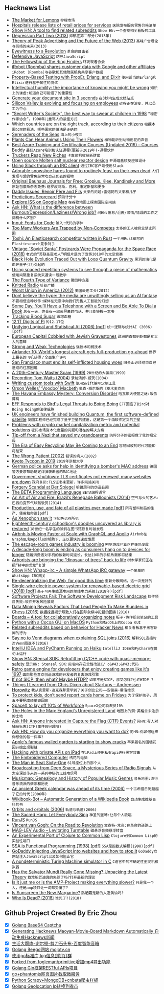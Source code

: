 ## Hacknews List


- [The Market for Lemons](https://en.wikipedia.org/wiki/The_Market_for_Lemons)  `柠檬市场`
- [Hospitals release lists of retail prices for services](https://www.modernhealthcare.com/article/20190107/TRANSFORMATION04/190109931)  `医院发布服务零售价格清单`
- [Show HN: A tool to find related subreddits](https://anvaka.github.io/sayit/?query=linux)  `Show HN:一个查找相关看板的工具`
- [Depression Part Two (2013)](http://hyperboleandahalf.blogspot.com/2013/05/depression-part-two.html)  `抑郁症第二部分(2013年)`
- [Theory of Peak Advertising and  the Future of the Web (2013)](http://peakads.org/)  `高峰广告理论与网络的未来(2013)`
- [Eyewitness to a Revolution](https://www.thenation.com/article/victor-klemperer-german-revolution/)  `革命的目击者`
- [Defensive JavaScript](https://www.javascriptjanuary.com/blog/defensive-javascript)  `防守JavaScript`
- [The Fellowship of the Ring Finders](https://www.theatlantic.com/family/archive/2019/01/wedding-ring-hunters/580132/)  `环发现者协会`
- [iRobot (Roomba) shares customer data with Google and other affiliates](https://webapi.irobot.com//Legal/Documents/North-America/United-States/Legal-Documents/Privacy-Policy.aspx?sc_lang=en#2)  `iRobot (Roomba)与谷歌和其他附属机构共享客户数据`
- [Property-Based Testing with PropEr, Erlang, and Elixir](https://ferd.ca/property-based-testing-with-proper-erlang-and-elixir.html)  `使用适当的Erlang和Elixir进行基于属性的测试`
- [Intellectual humility: the importance of knowing you might be wrong](https://www.vox.com/science-and-health/2019/1/4/17989224/intellectual-humility-explained-psychology-replication)  `知识上的谦虚:知道自己可能错了的重要性`
- [Generate your document site in 3 seconds](https://fine.sh/)  `在3秒内生成文档站点`
- [Silicon Valley is evolving and focusing on employees](https://www.nationalgeographic.com/magazine/2019/02/silicon-valley-evolving-focusing-employees/)  `硅谷正在演变，并以员工为中心`
- [“Secret Writer&#39;s Society”, the best way to swear at children in 1998](https://obscuritory.com/educational/secret-writers-society/)  `“秘密作家协会”，1998年儿童骂人的最佳方式`
- [Which countries are on the right track, according to their citizens](https://www.ipsos.com/en/what-worries-world-september-2018)  `根据本国公民的看法，哪些国家的做法是正确的`
- [Serenaders of the Seas](https://www.nytimes.com/2019/01/07/science/whales-songs-acoustics.html)  `海上的小夜曲`
- [Plants Can Hear Animals Using Their Flowers](https://www.theatlantic.com/article/579964/)  `植物能听到动物用花的声音`
- [Best Azure Training and Certification Courses (Updated 2019) – Courses Buddy](https://coursesbuddy.com/azure-training-2019/)  `最佳Azure培训和认证课程(更新于2019年)-课程伙伴`
- [Truckers Reap New Riches](https://www.bloomberg.com/news/articles/2019-01-09/big-and-bulky-e-commerce-opens-new-road-to-riches-for-truckers)  `卡车司机收获新财富`
- [Open source Molten salt nuclear reactor design](https://github.com/transatomic/reactor/)  `开源熔盐核反应堆设计`
- [Using Slack through an IRC client](https://www.eduardobautista.com/slack-through-irc/)  `通过IRC客户端使用Slack`
- [Adorable snowshoe hares found to routinely feast on their own dead](https://nationalpost.com/news/canada/adorable-snowshoe-hares-found-to-routinely-feast-on-their-own-dead-study)  `人们发现可爱的雪兔经常吃自己死去的猎物`
- [Original Bauhaus Journals for Free: Gropius, Klee, Kandinsky and More](http://www.openculture.com/2015/10/download-original-bauhaus-books-journals-for-free.html)  `原始包豪斯杂志免费:格罗皮乌斯，克利，康定斯基和更多`
- [Daddy Issues: Renoir Père and Fils](https://www.theparisreview.org/blog/2019/01/10/daddy-issues-renoir-pere-and-fils/)  `父亲的问题:雷诺阿的父亲和儿子`
- [Predictions Scorecard](http://rodneybrooks.com/predictions-scorecard-2019-january-01/)  `预测计分卡`
- [Explore ISS on Google Map](https://www.google.com/maps/@29.5602853,-95.0853914,2a,75y,212.04h,90t/data=!3m7!1e1!3m5!1szChzPIAn4RIAAAQvxgbyEg!2e0!3e5!7i10000!8i5000?shorturl=1)  `在谷歌地图上探索国际空间站`
- [Ask HN: What is the difference between Burnout/Depression/Laziness/Wrong job?](item?id=18895876)  `问HN:倦怠/沮丧/懒惰/错误的工作之间有什么区别?`
- [Input: Fonts for Code](http://input.fontbureau.com/preview/?size=14&amp;language=python&amp;theme=solarized-dark&amp;family=InputSans&amp;width=300&amp;weight=300&amp;line-height=1.2&amp;a=0&amp;g=0&amp;i=0&amp;l=0&amp;zero=0&amp;asterisk=0&amp;braces=0&amp;preset=default&amp;customize=please)  `输入:代码的字体`
- [Too Many Workers Are Trapped by Non-Competes](https://www.bloomberg.com/opinion/articles/2018-11-12/non-compete-clauses-trap-too-many-american-workers)  `太多的工人被竞业禁止所困`
- [Toshi: An Elasticsearch competitor written in Rust](https://github.com/toshi-search/Toshi)  `一个用Rust编写的Elasticsearch竞争对手`
- [Vintage “Soviet Santa” Postcards Were Propaganda for the Space Race (2018)](https://hyperallergic.com/476788/vintage-soviet-santa-postcards-were-propaganda-for-the-space-race/)  `老式的“苏联圣诞老人”明信片是为了宣传2018年的太空竞赛`
- [Black Hole Evolution Traced Out with Loop Quantum Gravity](https://physics.aps.org/articles/v11/127)  `黑洞的演化是由环量子引力引起的`
- [Using spaced repetition systems to see through a piece of mathematics](http://cognitivemedium.com/srs-mathematics)  `使用间隔重复系统来通读一段数学`
- [The Fourth Type of Variance](https://www.benjamin.pizza/posts/2019-01-11-the-fourth-type-of-variance.html)  `第四种方差`
- [Knitted Radio](http://www.ireneposch.net/the-knitted-radio/)  `针织广播`
- [Worst Union in America (2012)](https://www.city-journal.org/html/worst-union-america-13470.html)  `美国最差工会(2012)`
- [Dont believe the hype: the media are unwittingly selling us an AI fantasy](https://www.theguardian.com/commentisfree/2019/jan/13/dont-believe-the-hype-media-are-selling-us-an-ai-fantasy)  `不要相信这种炒作:媒体在无意中向我们兜售人工智能的幻想`
- [Some Day, You’ll Have a Telephone with a Screen and Be Able To Dial a Book](https://quoteinvestigator.com/2019/01/09/ebook/)  `总有一天，你会有一部带屏幕的电话，并且能够拨一本书`
- [Tracking Blood Sugar](https://eric.jain.name/2018/11/25/tracking-blood-sugar/)  `跟踪血糖`
- [12.1T Digits of Pi](http://www.numberworld.org/misc_runs/pi-12t/)  `的12.1T位`
- [Unifying Logical and Statistical AI (2006) [pdf]](https://homes.cs.washington.edu/~pedrod/papers/aaai06c.pdf)  `统一逻辑与统计AI (2006) [pdf]`
- [European Capital Cobbled with Jewish Gravestones](https://www.bbc.com/news/stories-46845131)  `欧洲的首都到处都是犹太人的墓碑`
- [Strong and Weak Technologies](http://cdixon.org/2019/01/08/strong-and-weak-technologies/)  `强技术和弱技术`
- [Airlander 10: World&#39;s longest aircraft gets full-production go-ahead](https://www.bbc.com/news/uk-england-beds-bucks-herts-46810151)  `世界上最长的飞机获得了全面生产许可`
- [San Francisco must end its self-inflicted housing woes](https://www.sfchronicle.com/opinion/article/San-Francisco-must-end-its-self-inflicted-housing-13525307.php)  `旧金山必须结束自己造成的住房困境`
- [A 20th-Century Master Scam (1999)](https://www.nytimes.com/1999/07/18/magazine/a-20th-century-master-scam.html)  `20世纪的大骗局(1999)`
- [Recording Tom Waits (2004)](https://www.soundonsound.com/people/bones-howe-tom-waits#para4)  `录制汤姆·威茨(2004)`
- [Writing custom tools with Swift](https://paul-samuels.com/blog/2019/01/12/writing-custom-tools-with-swift/)  `使用Swift编写定制工具`
- [Orson Welles’ ‘Voodoo’ Macbeth](https://dangerousminds.net/comments/orson_welles_voodoo_macbeth_on_film)  `奥森·威尔斯的《巫术麦克白`
- [The Havana Embassy Mystery: Conversion Disorder](https://www.vanityfair.com/news/2019/01/the-real-story-behind-the-havana-embassy-mystery)  `哈瓦那大使馆之谜:皈依障碍`
- [EFF Responds to Bird&#39;s Legal Threats to Boing Boing](https://boingboing.net/2019/01/11/flipping-the-bird.html)  `EFF回应了Bird对Boing Boing的法律威胁`
- [UK engineers have finished building Quantum, the first software-defined satelite](https://www.bbc.com/news/science-environment-46825269)  `英国工程师已经完成了量子卫星的建造，这是第一个由软件定义的卫星`
- [Problems with crypto market capitalization metric and potential solutions](https://medium.com/chainrift-research/chaff-from-the-wheat-towards-improved-cryptocurrency-valuation-metrics-2e347a93f8e2)  `密码市场资本化度量的问题和潜在的解决方案`
- [Tip-off from a Nazi that saved my grandparents](https://www.bbc.com/news/stories-45919900)  `纳粹分子的密报救了我的祖父母`
- [The Era of Easy Recycling May Be Coming to an End](https://fivethirtyeight.com/features/the-era-of-easy-recycling-may-be-coming-to-an-end/)  `容易回收的时代可能即将结束`
- [The Wrong Patient (2002)](http://annals.org/aim/fullarticle/715318/wrong-patient)  `错误的病人(2002)`
- [Kyoto Tycoon in 2019](http://charlesleifer.com/blog/kyoto-tycoon-in-2019/)  `2019年京都大亨`
- [German police asks for help in identifying a bomber&#39;s MAC address](https://www.zdnet.com/article/german-police-ask-router-owners-for-help-in-identifying-a-bombers-mac-address/)  `德国警方要求帮助确定炸弹袭击者的MAC地址`
- [Government shutdown: TLS certificates not renewed, many websites are down](https://www.zdnet.com/article/government-shutdown-tls-certificates-not-renewed-many-websites-are-down/)  `政府关闭:TLS证书未更新，许多网站关闭`
- [Forgery Scandal at Der Spiegel](http://www.spiegel.de/international/zeitgeist/claas-relotius-reporter-forgery-scandal-a-1244755.html)  `明镜周刊的伪造丑闻`
- [The BETA Programming Language](http://cs.au.dk/~beta/)  `BETA编程语言`
- [An Art of Air and Fire: Brazil’s Renegade Balloonists (2014)](http://theappendix.net/issues/2014/10/an-art-of-air-and-fire-brazils-renegade-balloonists)  `空气与火的艺术:巴西的变节气球驾驶员(2014)`
- [Production, use, and fate of all plastics ever made [pdf]](http://advances.sciencemag.org/content/advances/3/7/e1700782.full.pdf)  `所有塑料制品的生产、使用和命运[pdf]`
- [As Xenophon saw it](https://aeon.co/essays/the-ancient-greek-rebel-leader-who-saw-socrates-solo-dancing)  `正如色诺芬所见`
- [Eighteenth-century schoolboy&#39;s doodles uncovered as library is restored](https://www.theguardian.com/books/2018/nov/20/eighteenth-century-schoolboys-doodles-uncovered-as-library-is-restored)  `18世纪一名学生的涂鸦在图书馆修复时被发现`
- [Airbnb Is Moving Faster at Scale with GraphQL and Apollo](https://medium.com/airbnb-engineering/how-airbnb-is-moving-10x-faster-at-scale-with-graphql-and-apollo-aa4ec92d69e2)  `Airbnb在GraphQL和Apollo的帮助下，正以更快的速度发展`
- [The escape-room games industry is booming](https://www.economist.com/gulliver/2019/01/11/the-escape-room-games-industry-is-booming)  `密室游戏产业正在蓬勃发展`
- [A decade-long boom is ending as consumers hang on to devices for longer](https://www.economist.com/business/2019/01/12/apple-succumbs-to-the-smartphone-malaise)  `随着消费者对手机的依赖时间延长，长达10年的手机热潮即将结束`
- [Arborists are bringing the “dinosaur of trees” back to life](https://qz.com/1519250/arborists-are-bringing-the-dinosaur-of-trees-back-to-life/)  `树木学家们正在把“树中的恐龙”复活`
- [Show HN: Whapp-irc – A simple WhatsApp IRC gateway](https://github.com/lieuwex/whapp-irc)  `一个简单的WhatsApp IRC网关`
- [Re-decentralizing the Web, for good this time](https://ruben.verborgh.org/articles/redecentralizing-the-web/)  `重新分散网络，这一次是好的`
- [Single-wire electric power system for renewable-based electric grid (2018) [pdf]](http://ptp.irb.hr/upload/mape/solari/07_Dmitry_S_Strebkov_SINGLE-WIRE_ELECTRIC_POWER_SYSTEM_FOR_RE.pdf)  `基于可再生能源电网的单线电力系统(2018年)[pdf]`
- [Software Projects Fail: The Software Development Risk Landscape](https://github.com/risk-first/website/wiki/Risk-Landscape)  `软件项目失败:软件开发风险景观`
- [Data Mining Reveals Factors That Lead People To Make Blunders in Chess (2016)](https://www.technologyreview.com/s/601774/data-mining-reveals-the-crucial-factors-that-determine-when-people-make-blunders/)  `数据挖掘揭示导致人们在国际象棋中犯错的因素(2016)`
- [Boards – A tool for collaboratively organizing notes](https://github.com/thenativeweb/wolkenkit-boards)  `板子-协作组织笔记的工具`
- [Python with a Cocoa GUI on MacOS](https://dawes.wordpress.com/2017/08/17/python-with-a-cocoa-gui-on-macos/)  `Python和MacOS上的Cocoa GUI`
- [Related subreddits based on behavior for Hacker News](https://anvaka.github.io/sayit/?query=hackernews)  `相关看板基于黑客新闻的行为`
- [Say no to Venn diagrams when explaining SQL joins (2016)](https://blog.jooq.org/2016/07/05/say-no-to-venn-diagrams-when-explaining-joins/)  `解释SQL连接时对Venn图说不(2016)`
- [IntelliJ IDEA and PyCharm Running on Haiku](https://discuss.haiku-os.org/t/java-python-ide-packages/8101)  `IntelliJ IDEA和PyCharm在俳句上运行`
- [Show HN: Stensal SDK: Retrofitting C/C&#43;&#43; code with quasi-memory-safety](https://stensal.com)  `显示HN: Stensal SDK:用准内存安全性改进C/ c&#43;&#43;代码`
- [Retro game engine for developers that enjoy creating games like it&#39;s 1997](https://github.com/klaussilveira/qengine)  `面向那些喜欢创造游戏的开发者的复古游戏引擎`
- [If not SICP, then what? Maybe HTDP?](http://stevenrosenberg.net/blog/programming/lisp/2018_0226_if_not_sicp_then_what)  `如果不是SICP，那又怎样?也许HTDP ?`
- [Things I Learned from Chris Dixon about Startups – Andreessen Horowitz](https://a16z.com/2015/01/18/12-things-learned-from-chris-dixon-about-startups/)  `我从克里斯·迪克森那里学到了关于创业公司——安德森·霍洛维茨`
- [To protect kids, don’t send report cards home on Fridays](http://news.ufl.edu/articles/2018/12/to-protect-kids-dont-send-report-cards-home-on-fridays.php)  `为了保护孩子，周五不要把成绩单寄回家`
- [SpaceX to lay off 10% of Workforce](https://www.latimes.com/business/la-fi-spacex-layoffs-20190111-story.html)  `SpaceX公司将裁员10%`
- [The Holes in the Map: England’s Unregistered Land](https://whoownsengland.org/2019/01/11/the-holes-in-the-map-englands-unregistered-land/)  `地图上的洞:英格兰未注册的土地`
- [Ask HN: Anyone Interested in Capture the Flag (CTF) Events?](item?id=18890933)  `问HN:有人对捕获标志(CTF)事件感兴趣吗?`
- [Ask HN: How do you organize everything you want to do?](item?id=18891069)  `问HN:你如何组织你想做的每一件事?`
- [Apple&#39;s famous walled garden is starting to show cracks](https://www.cnbc.com/2019/01/09/apple-walled-garden-starting-to-show-cracks.html)  `苹果著名的围墙花园开始出现裂缝`
- [Hacking with private APIs on iPad](https://rambo.codes/ios/2019/01/11/hacking-with-private-apis-on-ipad.html)  `在iPad上使用私有api进行黑客攻击`
- [The Embroidered Computer](http://www.ireneposch.net/the-embroidered-computer/)  `绣花的电脑`
- [The Man in Seat Sixty-One](https://www.seat61.com/)  `61号座位上的那个人`
- [Broadcasting from Deep Space, a Mysterious Series of Radio Signals](https://www.nytimes.com/2019/01/10/science/radio-bursts-universe-astronomy.html)  `从太空深处传来的一系列神秘的无线电信号`
- [Musicmap: Genealogy and History of Popular Music Genres](https://musicmap.info/)  `音乐地图:流行音乐流派的谱系和历史`
- [An ancient Greek calendar was ahead of its time (2006)](https://www.smithsonianmag.com/science-nature/old-world-high-tech-141284744/)  `一个古希腊日历超越了它的时代(2006年)`
- [Wikibook-Bot – Automatic Generation of a Wikipedia Book](http://arxiv.org/abs/1812.10937v1)  `自动生成维基百科的书`
- [Orbits and orbitals (2006)](http://www.chemguide.co.uk/atoms/properties/orbitsorbitals.html)  `轨道与轨道(2006)`
- [The Sacred Harp: Let Everybody Sing](http://bittersoutherner.com/sacred-harp-let-everybody-sing/)  `神圣的竖琴:让每个人歌唱`
- [RunJS](https://projects.lukehaas.me/runjs)  `RunJS`
- [Vincent van Gogh: On the Road to Revolution](https://www.utne.com/art/van-gogh-revolution-road-zm0z18fzols)  `文森特·梵高:在革命的道路上`
- [MAG-LEV Audio – Levitating Turntable](https://www.maglevaudio.com/)  `磁悬浮音频悬浮转盘`
- [An Experimental Port of Clojure to Common Lisp](https://github.com/joinr/clclojure)  `Clojure到Common Lisp的实验性端口`
- [SSA is Functional Programming (1998) [pdf]](https://www.cs.princeton.edu/~appel/papers/ssafun.pdf)  `SSA是函数式编程(1998)[pdf]`
- [GoDaddy injecting JavaScript into websites and how to stop it](https://www.igorkromin.net/index.php/2019/01/13/godaddy-is-sneakily-injecting-javascript-into-your-website-and-how-to-stop-it/)  `GoDaddy向网站注入JavaScript以及如何阻止它`
- [A nondeterministic Turing Machine simulator in C](https://github.com/0novanta/nondeterministic-turing-machine-simulator)  `C语言中的不确定性图灵机模拟器`
- [Has the Salvator Mundi Really Gone Missing? Unpacking the Latest Theory](https://hyperallergic.com/479260/has-the-salvator-mundi-really-gone-missing-unpacking-the-latest-conspiracy-theory/)  `救难船芒迪真的失踪了吗?打开最新的理论`
- [Is it just me or is the AMP-Project making everything slower?](item?id=18893808)  `只是我一个人，还是amp项目让一切都变慢了?`
- [Is Sunscreen the New Margarine?](https://www.outsideonline.com/2380751/sunscreen-sun-exposure-skin-cancer-science)  `防晒霜是新的人造黄油吗?`
- [Who Is Dead? (2018)](https://nursingclio.org/2018/09/26/who-is-dead/)  `谁死了?(2018)`

## Github Project Created By Eric Zhou

- [x] [Golang Base64 Captcha](https://github.com/mojocn/base64Captcha)
- [x] [Generating Hacknews Maoyan-Movie-Board Markdown Automatically 自动生成Hacknews新闻](https://github.com/dejavuzhou/md-genie)
- [x] [生活大爆炸-谢尔顿-剪刀石头布-百度智能音箱](https://github.com/mojocn/dueros-bang-game)
- [x] [Golang Beego网站 mojotv.cn](https://github.com/mojocn/www.mojotv.cn)
- [x] [使用go标准库,log信息到钉钉群](https://github.com/mojocn/dooger)
- [x] [Forked from fogleman/primitive增加mp4导出功能](https://github.com/mojocn/primitive)
- [x] [Golang Gin框架RESTful APIs项目](https://github.com/JJJJJJJerk/ezier-golang-web-api-framework)
- [x] [go+phantomjs网页图片截取微服务](https://github.com/mojocn/screen_shot)
- [x] [Python Scrapy+MongoDB+cnbeta爬虫样板](https://github.com/mojocn/scrapy_mongodb_boilerplate_cnbeta)
- [x] [Golang Geolocation Ip转换到省市](https://github.com/mojocn/ip2location)